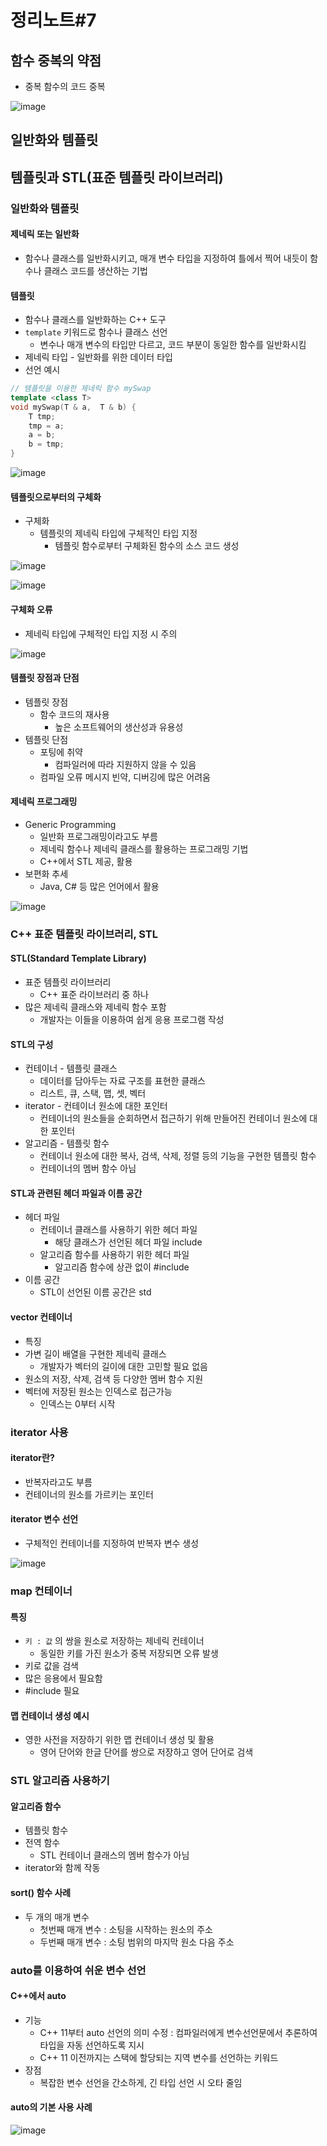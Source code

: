 # 정리노트#7

## 함수 중복의 약점

- 중복 함수의 코드 중복

![image](https://github.com/choiht0904/Cpp_01/assets/77330457/95d30f5c-40d2-4dd1-8446-504aeb370c25)

## 일반화와 템플릿


## 템플릿과 STL(표준 템플릿 라이브러리)

### 일반화와 템플릿

#### 제네릭 또는 일반화

- 함수나 클래스를 일반화시키고, 매개 변수 타입을 지정하여 틀에서 찍어 내듯이 함수나 클래스 코드를 생산하는 기법

#### 템플릿 

- 함수나 클래스를 일반화하는 C++ 도구
- `template` 키워드로 함수나 클래스 선언
    - 변수나 매개 변수의 타입만 다르고, 코드 부분이 동일한 함수를 일반화시킴
- 제네릭 타입 - 일반화를 위한 데이터 타입
- 선언 예시

```C++
// 템플릿을 이용한 제네릭 함수 mySwap
template <class T>
void mySwap(T & a,  T & b) {
	T tmp;
	tmp = a;
	a = b;
	b = tmp;
}
```

![image](https://github.com/choiht0904/Cpp_01/assets/77330457/9a9bdb1b-97b3-4ea1-bd1d-e718150175de)

#### 템플릿으로부터의 구체화 

- 구체화
    - 템플릿의 제네릭 타입에 구체적인 타입 지정
        - 템플릿 함수로부터 구체화된 함수의 소스 코드 생성

![image](https://github.com/choiht0904/Cpp_01/assets/77330457/83e0aa4d-d619-4fa6-bbcf-35cc6ae4e4bb)

![image](https://github.com/choiht0904/Cpp_01/assets/77330457/ec7c36b3-f7de-4a2e-92c8-e5d305e7ee1a)

#### 구체화 오류

- 제네릭 타입에 구체적인 타입 지정 시 주의

![image](https://github.com/choiht0904/Cpp_01/assets/77330457/11c0887d-0fc2-4505-9872-dfa72835abfd)

#### 템플릿 장점과 단점

- 템플릿 장점
    - 함수 코드의 재사용
        - 높은 소프트웨어의 생산성과 유용성
- 템플릿 단점
    - 포팅에 취약
        - 컴파일러에 따라 지원하지 않을 수 있음
    - 컴파일 오류 메시지 빈약, 디버깅에 많은 어려움
 
#### 제네릭 프로그래밍

- Generic Programming
    - 일반화 프로그래밍이라고도 부름
    - 제네릭 함수나 제네릭 클래스를 활용하는 프로그래밍 기법
    - C++에서 STL 제공, 활용
- 보편화 추세
    - Java, C# 등 많은 언어에서 활용
 
![image](https://github.com/choiht0904/Cpp_01/assets/77330457/6fa0cda5-d9ba-4a26-a658-d008a7594304)

### C++ 표준 템플릿 라이브러리, STL

#### STL(Standard Template Library)

- 표준 템플릿 라이브러리
    - C++ 표준 라이브러리 중 하나
- 많은 제네릭 클래스와 제네릭 함수 포함
    - 개발자는 이들을 이용하여 쉽게 응용 프로그램 작성

#### STL의 구성

- 컨테이너 - 템플릿 클래스
    - 데이터를 담아두는 자료 구조를 표현한 클래스
    - 리스트, 큐, 스택, 맵, 셋, 벡터
- iterator - 컨테이너 원소에 대한 포인터
    - 컨테이너의 원소들을 순회하면서 접근하기 위해 만들어진 컨테이너 원소에 대한 포인터
- 알고리즘 - 템플릿 함수
    - 컨테이너 원소에 대한 복사, 검색, 삭제, 정렬 등의 기능을 구현한 템플릿 함수
    - 컨테이너의 멤버 함수 아님

#### STL과 관련된 헤더 파일과 이름 공간

- 헤더 파일
    - 컨테이너 클래스를 사용하기 위한 헤더 파일
        - 해당 클래스가 선언된 헤더 파일 include
    - 알고리즘 함수를 사용하기 위한 헤더 파일
        - 알고리즘 함수에 상관 없이 #include <algorithm>
- 이름 공간
    - STL이 선언된 이름 공간은 std

#### vector 컨테이너

- 특징
- 가변 길이 배열을 구현한 제네릭 클래스
    - 개발자가 벡터의 길이에 대한 고민할 필요 없음
- 원소의 저장, 삭제, 검색 등 다양한 멤버 함수 지원
- 벡터에 저장된 원소는 인덱스로 접근가능
    - 인덱스는 0부터 시작
 
### iterator 사용

#### iterator란?

- 반복자라고도 부름
- 컨테이너의 원소를 가르키는 포인터

#### iterator 변수 선언

- 구체적인 컨테이너를 지정하여 반복자 변수 생성

![image](https://github.com/choiht0904/Cpp_01/assets/77330457/b1ef7549-777f-47c3-b0a6-52ebb6ee88c9)

### map 컨테이너

#### 특징

- `키 : 값` 의 쌍을 원소로 저장하는 제네릭 컨테이너
    - 동일한 키를 가진 원소가 중복 저장되면 오류 발생
- 키로 값을 검색
- 많은 응용에서 필요함
- #include <map> 필요

#### 맵 컨테이너 생성 예시

- 영한 사전을 저장하기 위한 맵 컨테이너 생성 및 활용
    - 영어 단어와 한글 단어를 쌍으로 저장하고 영어 단어로 검색

### STL 알고리즘 사용하기

#### 알고리즘 함수

- 템플릿 함수
- 전역 함수
    - STL 컨테이너 클래스의 멤버 함수가 아님
- iterator와 함께 작동

#### sort() 함수 사례

- 두 개의 매개 변수
    - 첫번째 매개 변수 : 소팅을 시작하는 원소의 주소
    - 두번째 매개 변수 : 소팅 범위의 마지막 원소 다음 주소

### auto를 이용하여 쉬운 변수 선언

#### C++에서 auto

- 기능
    - C++ 11부터 auto 선언의 의미 수정 : 컴파일러에게 변수선언문에서 추론하여 타입을 자동 선언하도록 지시
    - C++ 11 이전까지는 스택에 할당되는 지역 변수를 선언하는 키워드
- 장점
    - 복잡한 변수 선언을 간소하게, 긴 타입 선언 시 오타 줄임

#### auto의 기본 사용 사례

![image](https://github.com/choiht0904/Cpp_01/assets/77330457/b0903e39-9ccf-42ba-92c7-2dd7936d984f)
